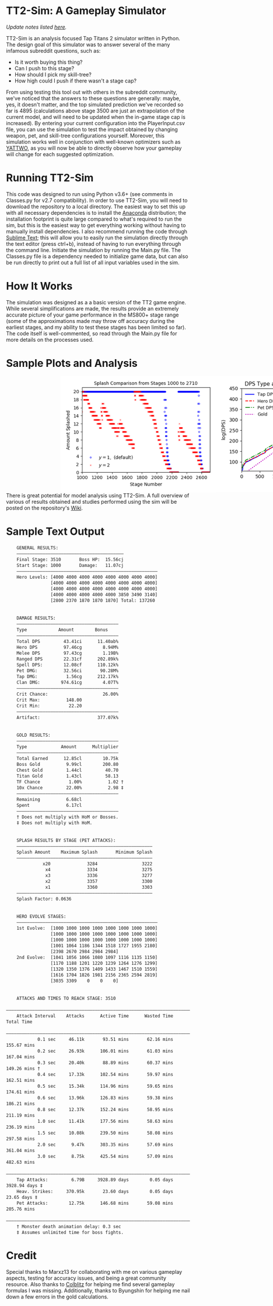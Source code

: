 # TT2-Sim: A Gameplay Simulator

*Update notes listed [here](https://github.com/metxchris/TT2-Sim/tree/master/docs#update-history).*

TT2-Sim is an analysis focused Tap Titans 2 simulator written in Python.  The design goal of this simulator was to answer several of the many infamous subreddit questions, such as:
- Is it worth buying this thing?
- Can I push to this stage?
- How should I pick my skill-tree?
- How high could I push if there wasn't a stage cap?

From using testing this tool out with others in the subreddit community, we've noticed that the answers to these questions are generally: maybe, yes, it doesn't matter, and the top simulated prediction we've recorded so far is 4895 (calculations above stage 3500 are just an extrapolation of the current model, and will need to be updated when the in-game stage cap is increased).  By entering your current configuration into the PlayerInput.csv file, you can use the simulation to test the impact obtained by changing weapon, pet, and skill-tree configurations yourself.  Moreover, this simulation works well in conjunction with well-known optimizers such as [YATTWO](https://yattwo.me/), as you will now be able to directly observe how your gameplay will change for each suggested optimization.

# Running TT2-Sim
This code was designed to run using Python v3.6+ (see comments in Classes.py for v2.7 compatibility).  In order to use TT2-Sim, you will need to download the repository to a local directory.  The easiest way to set this up with all necessary dependencies is to install the [Anaconda](https://www.continuum.io/downloads) distribution; the installation footprint is quite large compared to what's required to run the sim, but this is the easiest way to get everything working without having to manually install dependencies.  I also recommend running the code through [Sublime Text](https://www.sublimetext.com/); this will allow you to easily run the simulation directly through the text editor (press ctrl+b), instead of having to run everything through the command line.  Initiate the simulation by running the Main.py file.  The Classes.py file is a dependency needed to initialize game data, but can also be run directly to print out a full list of all input variables used in the sim.

# How It Works
The simulation was designed as a a basic version of the TT2 game engine.  While several simplifications are made, the results provide an extremely accurate picture of your game performance in the MS800+ stage range (some of the approximations made may throw off accuracy during the earliest stages, and my ability to test these stages has been limited so far).  The code itself is well-commented, so read through the Main.py file for more details on the processes used.

# Sample Plots and Analysis

<div style="width:1000px;margin-left:150px">
<img src="./images/splash_1000_2710.png" alt="Splash Comparison" width="425" style="float:left; display:inline;"/><img src="./images/dps_tap20.png" alt="Splash Comparison" width="425" style="float:left; display:inline;"/>
</div>

There is great potential for model analysis using TT2-Sim. A full overview of various of results obtained and studies performed using the sim will be posted on the repository's [Wiki](https://metxchris.github.io/TT2-Sim/).

# Sample Text Output

```
    GENERAL RESULTS:
    ―――――――――――――――――――――――――――――――――――――――――
    Final Stage: 3510       Boss HP:  15.56cj
    Start Stage: 1000       Damage:   11.07cj
    ――――――――――――――――――――――――――――――――――――――――――――――――――――――
    Hero Levels: [4000 4000 4000 4000 4000 4000 4000 4000] 
                 [4000 4000 4000 4000 4000 4000 4000 4000] 
                 [4000 4000 4000 4000 4000 4000 4000 4000] 
                 [4000 4000 4000 4000 4000 3850 3490 3140] 
                 [2800 2370 1870 1870 1870] Total: 137260


    DAMAGE RESULTS:
    ―――――――――――――――――――――――――――――――――――――――
    Type            Amount        Bonus    
    ―――――――――――――――――――――――――――――――――――――――
    Total DPS         43.41ci      11.40ab%
    Hero DPS          97.46cg        8.94M%
    Melee DPS         97.43cg        1.19B%
    Ranged DPS        22.31cf      202.89k%
    Spell DPS:        12.08cf      110.12k%
    Pet DMG:          32.56ci       90.28M%
    Tap DMG:           1.56cg      212.17k%
    Clan DMG:        974.61cg        4.07T%
    ―――――――――――――――――――――――――――――――――――――――
    Crit Chance:                     26.00%
    Crit Max:          148.00
    Crit Min:           22.20
    ―――――――――――――――――――――――――――――――――――――――
    Artifact:                      377.07k%


    GOLD RESULTS:
    ―――――――――――――――――――――――――――――――――――――――
    Type             Amount      Multiplier
    ―――――――――――――――――――――――――――――――――――――――
    Total Earned      12.85cl        10.75k
    Boss Gold          9.99cl        200.80
    Chest Gold         1.44cl         40.70
    Titan Gold         1.43cl         58.13
    TF Chance           1.00%          1.02 †
    10x Chance         22.00%          2.98 ‡
    ―――――――――――――――――――――――――――――――――――――――
    Remaining          6.68cl
    Spent              6.17cl
    ―――――――――――――――――――――――――――――――――――――――
    † Does not multiply with HoM or Bosses.
    ‡ Does not multiply with HoM.


    SPLASH RESULTS BY STAGE (PET ATTACKS):
    ――――――――――――――――――――――――――――――――――――――――――――――――――――
    Splash Amount    Maximum Splash       Minimum Splash
    ――――――――――――――――――――――――――――――――――――――――――――――――――――
              x20              3284                 3222
               x4              3334                 3275
               x3              3336                 3277
               x2              3357                 3300
               x1              3360                 3303
    ――――――――――――――――――――――――――――――――――――――――――――――――――――
    Splash Factor: 0.0636


    HERO EVOLVE STAGES:
    ――――――――――――――――――――――――――――――――――――――――――――――――――――――
    1st Evolve:  [1000 1000 1000 1000 1000 1000 1000 1000] 
                 [1000 1000 1000 1000 1000 1000 1000 1000] 
                 [1000 1000 1000 1000 1000 1000 1000 1000] 
                 [1001 1064 1186 1344 1518 1727 1955 2180] 
                 [2398 2670 2984 2984 2984]
    2nd Evolve:  [1041 1056 1066 1080 1097 1116 1135 1150] 
                 [1170 1188 1201 1220 1239 1264 1276 1299] 
                 [1320 1350 1376 1409 1433 1467 1510 1559] 
                 [1616 1704 1826 1981 2156 2365 2594 2819] 
                 [3035 3309    0    0    0]


    ATTACKS AND TIMES TO REACH STAGE: 3510
    ―――――――――――――――――――――――――――――――――――――――――――――――――――――――――――――――――――――――――――――
    Attack Interval    Attacks      Active Time      Wasted Time       Total Time
    ―――――――――――――――――――――――――――――――――――――――――――――――――――――――――――――――――――――――――――――
            0.1 sec     46.11k       93.51 mins       62.16 mins      155.67 mins
            0.2 sec     26.93k      106.01 mins       61.03 mins      167.04 mins
            0.3 sec     20.40k       88.89 mins       60.37 mins      149.26 mins †
            0.4 sec     17.33k      102.54 mins       59.97 mins      162.51 mins
            0.5 sec     15.34k      114.96 mins       59.65 mins      174.61 mins
            0.6 sec     13.96k      126.83 mins       59.38 mins      186.21 mins
            0.8 sec     12.37k      152.24 mins       58.95 mins      211.19 mins
            1.0 sec     11.41k      177.56 mins       58.63 mins      236.19 mins
            1.5 sec     10.08k      239.50 mins       58.08 mins      297.58 mins
            2.0 sec      9.47k      303.35 mins       57.69 mins      361.04 mins
            3.0 sec      8.75k      425.54 mins       57.09 mins      482.63 mins
    ―――――――――――――――――――――――――――――――――――――――――――――――――――――――――――――――――――――――――――――
    Tap Attacks:         6.79B     3928.89 days        0.05 days     3928.94 days ‡
    Heav. Strikes:     370.95k       23.60 days        0.05 days       23.65 days ‡
    Pet Attacks:        12.75k      146.68 mins       59.08 mins      205.76 mins
    ―――――――――――――――――――――――――――――――――――――――――――――――――――――――――――――――――――――――――――――
    † Monster death animation delay: 0.3 sec
    ‡ Assumes unlimited time for boss fights.
```

# Credit
Special thanks to Marxz13 for collaborating with me on various gameplay aspects, testing for accuracy issues, and being a great community resource.  Also thanks to [Colblitz](https://github.com/colblitz) for helping me find several gameplay formulas I was missing.  Additionally, thanks to Byungshin for helping me nail down a few errors in the gold calculations.